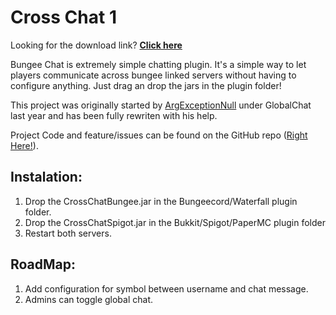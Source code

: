 # **Cross Chat 1**
Looking for the download link? [**Click here**](https://github.com/HandsomeRomanian/CrossChat/releases/download/1.0.0/CrossChat-1.0.0.zip)

Bungee Chat is extremely simple chatting plugin. It's a simple way to let players communicate across bungee linked servers without having to configure anything. Just drag an drop the jars in the plugin folder!<br>

This project was originally started by [ArgExceptionNull](https://github.com/NullExceptionArg/GlobalChat) under GlobalChat last year and has been fully rewriten with his help.<br>

Project Code and feature/issues can be found on the GitHub repo ([Right Here!](https://github.com/HandsomeRomanian/CrossChat)).


## **Instalation:**
1. Drop the CrossChatBungee.jar in the Bungeecord/Waterfall plugin folder.
2. Drop the CrossChatSpigot.jar in the Bukkit/Spigot/PaperMC plugin folder
3. Restart both servers.

## RoadMap:
1. Add configuration for symbol between username and chat message.
2. Admins can toggle global chat.